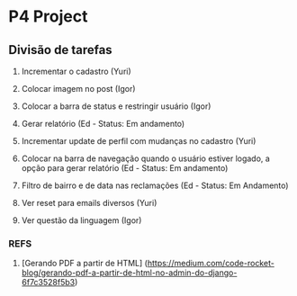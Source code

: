 # P4 Project

## Divisão de tarefas

1. Incrementar o cadastro (Yuri)

2. Colocar imagem no post (Igor)

3. Colocar a barra de status e restringir usuário (Igor)

4. Gerar relatório (Ed - Status: Em andamento)

5. Incrementar update de perfil com mudanças no cadastro (Yuri)

6. Colocar na barra de navegação quando o usuário estiver logado, a opção para gerar relatório (Ed - Status: Em andamento)

7. Filtro de bairro e de data nas reclamações (Ed - Status: Em Andamento)

8. Ver reset para emails diversos (Yuri)

9. Ver questão da linguagem (Igor)

### REFS

1. [Gerando PDF a partir de HTML] (https://medium.com/code-rocket-blog/gerando-pdf-a-partir-de-html-no-admin-do-django-6f7c3528f5b3)
